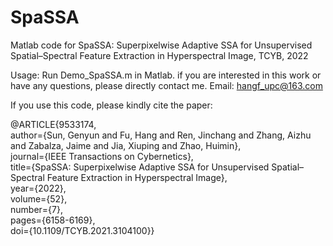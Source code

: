 # SpaSSA
Matlab code for SpaSSA: Superpixelwise Adaptive SSA for Unsupervised Spatial–Spectral Feature Extraction in Hyperspectral Image, TCYB, 2022

Usage: Run Demo_SpaSSA.m in Matlab. 
if you are interested in this work or have any questions, please directly contact me. Email: hangf_upc@163.com

If you use this code, please kindly cite the paper:

@ARTICLE{9533174,  
author={Sun, Genyun and Fu, Hang and Ren, Jinchang and Zhang, Aizhu and Zabalza, Jaime and Jia, Xiuping and Zhao, Huimin},  
journal={IEEE Transactions on Cybernetics},   
title={SpaSSA: Superpixelwise Adaptive SSA for Unsupervised Spatial–Spectral Feature Extraction in Hyperspectral Image},   
year={2022},  
volume={52},  
number={7},  
pages={6158-6169},  
doi={10.1109/TCYB.2021.3104100}}
